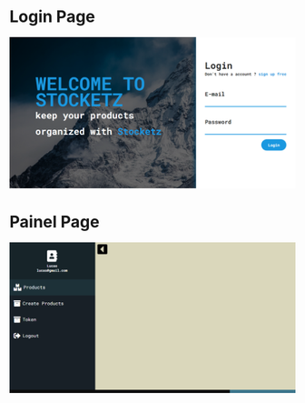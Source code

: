 # Login Page
<img src="https://github.com/LucasChlz/Stock-Laravel/blob/main/public/loginPage.png" width="auto">

# Painel Page
<img src="https://github.com/LucasChlz/Stock-Laravel/blob/main/public/PainelPage.png" width="auto">
